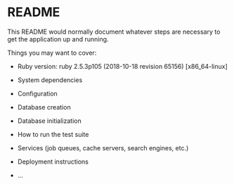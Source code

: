 # README

This README would normally document whatever steps are necessary to get the
application up and running.

Things you may want to cover:

* Ruby version: ruby 2.5.3p105 (2018-10-18 revision 65156) [x86_64-linux]

* System dependencies

* Configuration

* Database creation

* Database initialization

* How to run the test suite

* Services (job queues, cache servers, search engines, etc.)

* Deployment instructions

* ...
